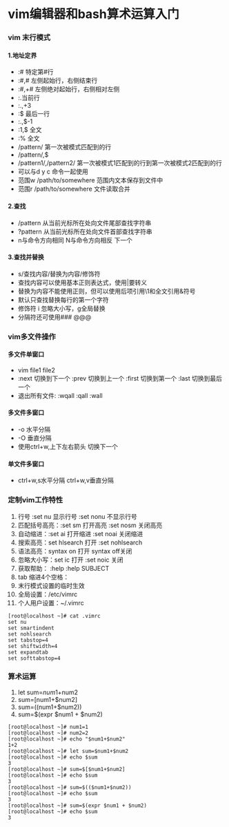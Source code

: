 # vim编辑器和bash算术运算入门

### vim 末行模式

#### 1.地址定界

- :# 特定第#行
- :#,# 左侧起始行，右侧结束行
- :#,+# 左侧绝对起始行，右侧相对左侧
- :.当前行
- :.,+3
- :$ 最后一行
- :.,$-1
- :1,$ 全文
- :% 全文
- /pattern/ 第一次被模式匹配到的行
- /pattern/,$
- /pattern1/,/pattern2/ 第一次被模式1匹配到的行到第一次被模式2匹配到的行
- 可以与d y c 命令一起使用
- 范围w /path/to/somewhere 范围内文本保存到文件中
- 范围r /path/to/somewhere 文件读取合并

#### 2.查找

- /pattern 从当前光标所在处向文件尾部查找字符串
- ?pattern 从当前光标所在处向文件首部查找字符串
- n与命令方向相同 N与命令方向相反 下一个

#### 3.查找并替换

- s/查找内容/替换为内容/修饰符
- 查找内容可以使用基本正则表达式，使用|要转义
- 替换为内容不能使用正则，但可以使用后项引用\1和全文引用&符号
- 默认只查找替换每行的第一个字符
- 修饰符 i 忽略大小写，g全局替换
- 分隔符还可使用### @@@

### vim多文件操作

#### 多文件单窗口

- vim file1 file2
- :next 切换到下一个 :prev 切换到上一个 :first 切换到第一个 :last 切换到最后一个
- 退出所有文件: :wqall :qall :wall

#### 多文件多窗口

- -o 水平分隔
- -O 垂直分隔
- 使用ctrl+w,上下左右箭头 切换下一个

#### 单文件多窗口

- ctrl+w,s水平分隔 ctrl+w,v垂直分隔

### 定制vim工作特性

1. 行号 :set nu 显示行号 :set nonu 不显示行号 
2. 匹配括号高亮：:set sm 打开高亮 :set nosm 关闭高亮
3. 自动缩进：:set ai 打开缩进 :set noai 关闭缩进
4. 搜索高亮：set hlsearch 打开 :set nohlsearch
5. 语法高亮：syntax on 打开 syntax off关闭
6. 忽略大小写：set ic 打开 :set noic 关闭
7. 获取帮助： :help :help SUBJECT
8. tab 缩进4个空格：
9. 末行模式设置的临时生效
10. 全局设置：/etc/vimrc
11. 个人用户设置：~/.vimrc

```
[root@localhost ~]# cat .vimrc
set nu
set smartindent
set nohlsearch
set tabstop=4
set shiftwidth=4
set expandtab
set softtabstop=4
```

### 算术运算

1. let sum=$num1+$num2
2. sum=$[$num1+$num2]
3. sum=$(($num1+$num2))
4. sum=$(expr $num1 + $num2)

```
[root@localhost ~]# num1=1
[root@localhost ~]# num2=2
[root@localhost ~]# echo "$num1+$num2"
1+2
[root@localhost ~]# let sum=$num1+$num2
[root@localhost ~]# echo $sum
3
[root@localhost ~]# sum=$[$num1+$num2]
[root@localhost ~]# echo $sum
3
[root@localhost ~]# sum=$(($num1+$num2))
[root@localhost ~]# echo $sum
3
[root@localhost ~]# sum=$(expr $num1 + $num2)
[root@localhost ~]# echo $sum
3
```





